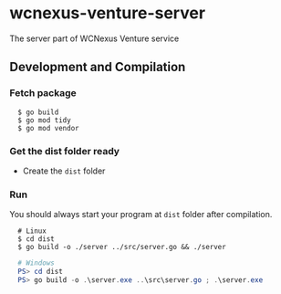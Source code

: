 # wcnexus-venture-server
The server part of WCNexus Venture service

## Development and Compilation

### Fetch package

``` shell
  $ go build
  $ go mod tidy
  $ go mod vendor
```

### Get the dist folder ready

- Create the `dist` folder

### Run

You should always start your program at `dist` folder after compilation.

``` shell
  # Linux
  $ cd dist
  $ go build -o ./server ../src/server.go && ./server
```

``` powershell
  # Windows
  PS> cd dist
  PS> go build -o .\server.exe ..\src\server.go ; .\server.exe
```